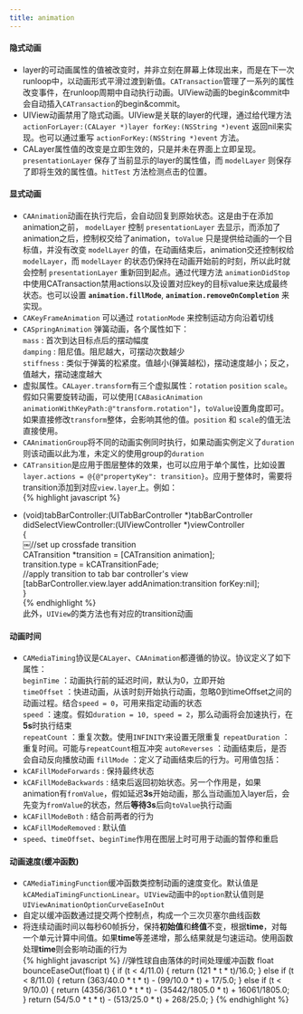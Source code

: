```yaml
---
title: animation
---
```


#### 隐式动画
* layer的可动画属性的值被改变时，并非立刻在屏幕上体现出来，而是在下一次runloop中，以动画形式平滑过渡到新值。`CATransaction`管理了一系列的属性改变事件，在runloop周期中自动执行动画。UIView动画的begin&commit中会自动插入`CATransaction`的begin&commit。
* UIView动画禁用了隐式动画。UIView是关联的layer的代理，通过给代理方法 `actionForLayer:(CALayer *)layer forKey:(NSString *)event` 返回nil来实现。也可以通过重写 `actionForKey:(NSString *)event` 方法。
* CALayer属性值的改变是立即生效的，只是并未在界面上立即呈现。`presentationLayer` 保存了当前显示的layer的属性值，而 `modelLayer` 则保存了即将生效的属性值。`hitTest` 方法检测点击的位置。

#### 显式动画
* `CAAnimation`动画在执行完后，会自动回复到原始状态。这是由于在添加animation之前， `modelLayer` 控制 `presentationLayer` 去显示，而添加了animation之后，控制权交给了animation，`toValue` 只是提供给动画的一个目标值，并没有改变 `modelLayer` 的值，在动画结束后，animation交还控制权给 `modelLayer`，而 `modelLayer` 的状态仍保持在动画开始前的时刻，所以此时就会控制 `presentationLayer` 重新回到起点。通过代理方法 `animationDidStop` 中使用CATransaction禁用actions以及设置对应key的目标value来达成最终状态。也可以设置 **`animation.fillMode`**, **`animation.removeOnCompletion`** 来实现。
* `CAKeyFrameAnimation` 可以通过 `rotationMode` 来控制运动方向沿着切线
* `CASpringAnimation` 弹簧动画，各个属性如下：  
`mass` : 首次到达目标点后的摆动幅度  
`damping` : 阻尼值。阻尼越大，可摆动次数越少  
`stiffness` : 类似于弹簧的松紧度。值越小(弹簧越松)，摆动速度越小；反之，值越大，摆动速度越大
* 虚拟属性。`CALayer.transform`有三个虚拟属性：`rotation` `position` `scale`。假如只需要旋转动画，可以使用`[CABasicAnimation animationWithKeyPath:@"transform.rotation"]`，`toValue`设置角度即可。如果直接修改`transform`整体，会影响其他的值。`position` 和 `scale`的值无法直接使用。
* `CAAnimationGroup`将不同的动画实例同时执行，如果动画实例定义了`duration`则该动画以此为准，未定义的使用group的`duration`
* `CATransition`是应用于图层整体的效果，也可以应用于单个属性，比如设置`layer.actions = @{@"propertyKey": transition}`。应用于整体时，需要将transition添加到对应`view.layer`上。例如：  
{% highlight javascript %}
- (void)tabBarController:(UITabBarController *)tabBarController didSelectViewController:(UIViewController *)viewController  
{  
￼//set up crossfade transition  
CATransition *transition = [CATransition animation];  
transition.type = kCATransitionFade;  
//apply transition to tab bar controller's view  
[tabBarController.view.layer addAnimation:transition forKey:nil];  
}  
{% endhighlight %}  
此外，`UIView`的类方法也有对应的transition动画

#### 动画时间
* `CAMediaTiming`协议是`CALayer`、`CAAnimation`都遵循的协议。协议定义了如下属性：  
`beginTime` ：动画执行前的延迟时间，默认为0，立即开始  
`timeOffset` ：快进动画，从该时刻开始执行动画，忽略0到timeOffset之间的动画过程。结合`speed = 0`，可用来指定动画的状态  
`speed` ：速度。假如`duration = 10, speed = 2`，那么动画将会加速执行，在**5s**时执行结束  
`repeatCount` ：重复次数。使用`INFINITY`来设置无限重复
`repeatDuration` ： 重复时间。可能与`repeatCount`相互冲突
`autoReverses` ：动画结束后，是否会自动反向播放动画
`fillMode` ：定义了动画结束后的行为。可用值包括：
* `kCAFillModeForwards` : 保持最终状态
* `kCAFillModeBackwards` : 结束后返回初始状态。另一个作用是，如果animation有`fromValue`，假如延迟**3s**开始动画，那么当动画加入layer后，会先变为`fromValue`的状态，然后**等待3s**后向`toValue`执行动画
* `kCAFillModeBoth` : 结合前两者的行为
* `kCAFillModeRemoved` : 默认值
* `speed`、`timeOffset`、`beginTime`作用在图层上时可用于动画的暂停和重启

#### 动画速度(缓冲函数)
* `CAMediaTimingFunction`缓冲函数类控制动画的速度变化。默认值是`kCAMediaTimingFunctionLinear`。`UIView`动画中的`option`默认值则是`UIViewAnimationOptionCurveEaseInOut`
* 自定以缓冲函数通过提交两个控制点，构成一个三次贝塞尔曲线函数
* 将连续动画时间以每秒60帧拆分，保持**初始值**和**终值**不变，根据**time**，对每一个单元计算中间值。如果**time**等差递增，那么结果就是匀速运动。使用函数处理**time**则会影响动画的行为  
{% highlight javascript %}
//弹性球自由落体的时间处理缓冲函数
float bounceEaseOut(float t)
{
if (t < 4/11.0) {
return (121 * t * t)/16.0;
} else if (t < 8/11.0) {
return (363/40.0 * t * t) - (99/10.0 * t) + 17/5.0;
} else if (t < 9/10.0) {
return (4356/361.0 * t * t) - (35442/1805.0 * t) + 16061/1805.0;
}
return (54/5.0 * t * t) - (513/25.0 * t) + 268/25.0;
}
{% endhighlight %}
